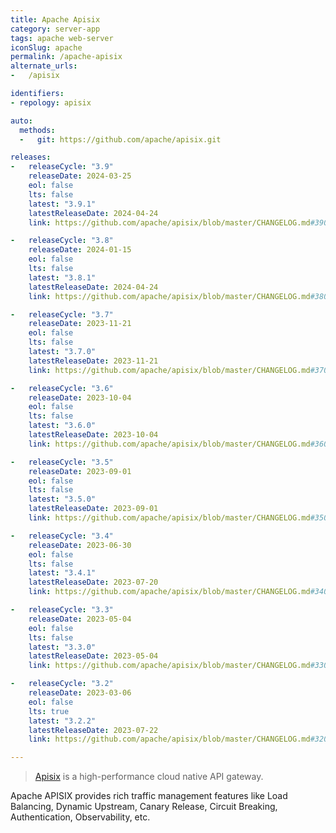 ```yaml
---
title: Apache Apisix
category: server-app
tags: apache web-server
iconSlug: apache
permalink: /apache-apisix
alternate_urls:
-   /apisix

identifiers:
- repology: apisix

auto:
  methods:
  -   git: https://github.com/apache/apisix.git

releases:
-   releaseCycle: "3.9"
    releaseDate: 2024-03-25
    eol: false
    lts: false
    latest: "3.9.1"
    latestReleaseDate: 2024-04-24
    link: https://github.com/apache/apisix/blob/master/CHANGELOG.md#390

-   releaseCycle: "3.8"
    releaseDate: 2024-01-15
    eol: false
    lts: false
    latest: "3.8.1"
    latestReleaseDate: 2024-04-24
    link: https://github.com/apache/apisix/blob/master/CHANGELOG.md#380

-   releaseCycle: "3.7"
    releaseDate: 2023-11-21
    eol: false
    lts: false
    latest: "3.7.0"
    latestReleaseDate: 2023-11-21
    link: https://github.com/apache/apisix/blob/master/CHANGELOG.md#370

-   releaseCycle: "3.6"
    releaseDate: 2023-10-04
    eol: false
    lts: false
    latest: "3.6.0"
    latestReleaseDate: 2023-10-04
    link: https://github.com/apache/apisix/blob/master/CHANGELOG.md#360

-   releaseCycle: "3.5"
    releaseDate: 2023-09-01
    eol: false
    lts: false
    latest: "3.5.0"
    latestReleaseDate: 2023-09-01
    link: https://github.com/apache/apisix/blob/master/CHANGELOG.md#350

-   releaseCycle: "3.4"
    releaseDate: 2023-06-30
    eol: false
    lts: false
    latest: "3.4.1"
    latestReleaseDate: 2023-07-20
    link: https://github.com/apache/apisix/blob/master/CHANGELOG.md#340

-   releaseCycle: "3.3"
    releaseDate: 2023-05-04
    eol: false
    lts: false
    latest: "3.3.0"
    latestReleaseDate: 2023-05-04
    link: https://github.com/apache/apisix/blob/master/CHANGELOG.md#330

-   releaseCycle: "3.2"
    releaseDate: 2023-03-06
    eol: false
    lts: true
    latest: "3.2.2"
    latestReleaseDate: 2023-07-22
    link: https://github.com/apache/apisix/blob/master/CHANGELOG.md#320

---
```


> [Apisix](https://apisix.apache.org/) is a high-performance cloud native API gateway.

Apache APISIX provides rich traffic management features like Load Balancing, Dynamic Upstream, Canary Release, Circuit Breaking, Authentication, Observability, etc.
